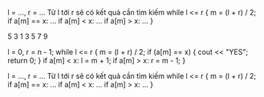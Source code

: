 l = ..., r = ...
Từ l tới r sẽ có kết quả cần tìm kiếm
while l <= r {
    m = (l + r) / 2;
    if a[m] == x:
        ...
    if a[m] < x:
        ...
    if a[m] > x:
        ...
}

5 3
1 3 5 7 9

l = 0, r = n - 1;
while l <= r {
    m = (l + r) / 2;
    if (a[m] == x) {
        cout << "YES";
        return 0;
    }
    if a[m] < x:
        l = m + 1;
    if a[m] > x:
        r = m - 1;
}



l = ..., r = ...
Từ l tới r sẽ có kết quả cần tìm kiếm
while l <= r {
    m = (l + r) / 2;
    if a[m] == x:
        ...
    if a[m] < x:
        ...
    if a[m] > x:
        ...
}